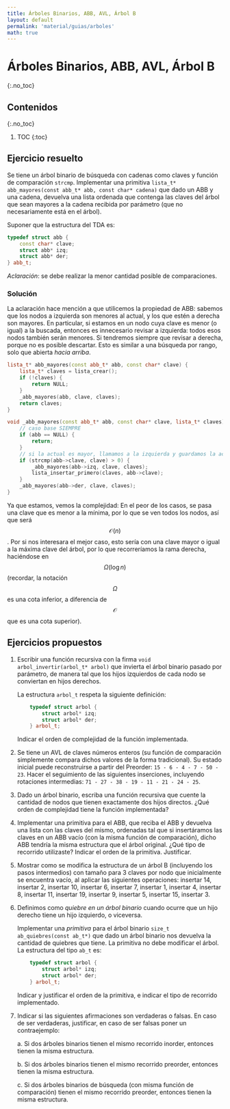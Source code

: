 ```yaml
---
title: Árboles Binarios, ABB, AVL, Árbol B
layout: default
permalink: 'material/guias/arboles'
math: true
---
```


# Árboles Binarios, ABB, AVL, Árbol B
{:.no_toc}

## Contenidos
{:.no_toc}

1. TOC
{:toc}

## Ejercicio resuelto

Se tiene un árbol binario de búsqueda con cadenas como claves y
función de comparación `strcmp`. Implementar una primitiva
`lista_t* abb_mayores(const abb_t* abb, const char* cadena)`
que dado un ABB y una cadena, devuelva una
lista ordenada que contenga las claves del árbol que sean mayores a la
cadena recibida por parámetro (que no necesariamente está en el árbol).

Suponer que la estructura del TDA es:

```cpp
typedef struct abb {
    const char* clave;
    struct abb* izq;
    struct abb* der;
} abb_t;
```

_Aclaración_: se debe realizar la menor cantidad posible de comparaciones.


### Solución

La aclaración hace mención a que utilicemos la propiedad de ABB: sabemos que los nodos
a izquierda son menores al actual, y los que estén a derecha son mayores. 
En particular, si estamos en un nodo cuya clave es menor (o igual) a la buscada, entonces es innecesario
revisar a izquierda: todos esos nodos también serán menores. Si tendremos siempre que revisar a derecha,
porque no es posible descartar. Esto es similar a una búsqueda por rango, solo que abierta _hacia arriba_.

```cpp
lista_t* abb_mayores(const abb_t* abb, const char* clave) {
    lista_t* claves = lista_crear();
    if (!claves) {
        return NULL;
    }
    _abb_mayores(abb, clave, claves);
    return claves;
}

void _abb_mayores(const abb_t* abb, const char* clave, lista_t* claves) {
    // caso base SIEMPRE
    if (abb == NULL) {
        return;
    }
    // si la actual es mayor, llamamos a la izquierda y guardamos la actual
    if (strcmp(abb->clave, clave) > 0) { 
        _abb_mayores(abb->izq, clave, claves);
        lista_insertar_primero(claves, abb->clave);
    }
    _abb_mayores(abb->der, clave, claves);
}
```

Ya que estamos, vemos la complejidad: En el peor de los casos, se pasa una clave que es menor a la mínima, por lo que se
ven todos los nodos, así que será $$\mathcal{O}(n)$$. Por si nos interesara el mejor caso, esto sería con una clave mayor
o igual a la máxima clave del árbol, por lo que recorreríamos la rama derecha, haciéndose en $$\Omega(\log n)$$ (recordar, la notación $$\Omega$$ es una cota inferior, a diferencia de $$\mathcal{O}$$ que es una cota superior).


## Ejercicios propuestos

1.  Escribir una función recursiva con la firma `void arbol_invertir(arbol_t* arbol)` 
    que invierta el árbol binario pasado por parámetro, de manera tal que los hijos 
    izquierdos de cada nodo se conviertan en hijos derechos. 
    
    La estructura `arbol_t` respeta la siguiente definición:
    
    ```cpp
        typedef struct arbol {
            struct arbol* izq;
            struct arbol* der;
        } arbol_t;
    ```
    
    Indicar el orden de complejidad de la función implementada.

1.  Se tiene un AVL de claves números enteros (su función de comparación simplemente compara 
    dichos valores de la forma tradicional). Su estado inicial puede reconstruirse a partir del 
    Preorder: `15 - 6 - 4 - 7 - 50 - 23`. Hacer el seguimiento de las siguientes inserciones, 
    incluyendo rotaciones intermedias: `71 - 27 - 38 - 19 - 11 - 21 - 24 - 25`.

1.  Dado un árbol binario, escriba una función recursiva que cuente la cantidad de nodos que 
    tienen exactamente dos hijos directos. ¿Qué orden de complejidad tiene la función implementada?

1.  Implementar una primitiva para el ABB, que reciba el ABB y devuelva una lista con las claves 
    del mismo, ordenadas tal que si insertáramos las claves en un ABB vacío (con la misma función 
    de comparación), dicho ABB tendría la misma estructura que el árbol original. ¿Qué tipo de 
    recorrido utilizaste? Indicar el orden de la primitiva. Justificar.

1.  Mostrar como se modifica la estructura de un árbol B (incluyendo los pasos intermedios) con tamaño 
    para 3 claves por nodo que inicialmente se encuentra vacío, al aplicar las siguientes operaciones: 
    insertar 14, insertar 2, insertar 10, insertar 6, insertar 7, insertar 1, insertar 4, insertar 8, 
    insertar 11, insertar 19, insertar 9, insertar 5, insertar 15, insertar 3.

1.  Definimos como _quiebre en un árbol binario_ cuando ocurre que un
    hijo derecho tiene un hijo izquierdo, o viceversa.

    Implementar una _primitiva_ para el árbol binario `size_t ab_quiebres(const ab_t*)`
    que dado un árbol binario nos devuelva la cantidad de quiebres que
    tiene. La primitiva no debe modificar el árbol. La estructura del
    tipo `ab_t` es:

    ```cpp
        typedef struct arbol {
            struct arbol* izq;
            struct arbol* der;
        } arbol_t;
    ```

    Indicar y justificar el orden de la primitiva, e indicar el tipo de
    recorrido implementado.

1. Indicar si las siguientes afirmaciones son verdaderas o falsas. En caso de ser verdaderas, 
    justificar, en caso de ser falsas poner un contraejemplo: 

    a. Si dos árboles binarios tienen el mismo recorrido inorder, entonces tienen la misma 
    estructura.

    b. Si dos árboles binarios tienen el mismo recorrido preorder, entonces tienen la misma 
    estructura.

    c. Si dos árboles binarios de búsqueda (con misma función de comparación) tienen el mismo
    recorrido preorder, entonces tienen la misma estructura. 

